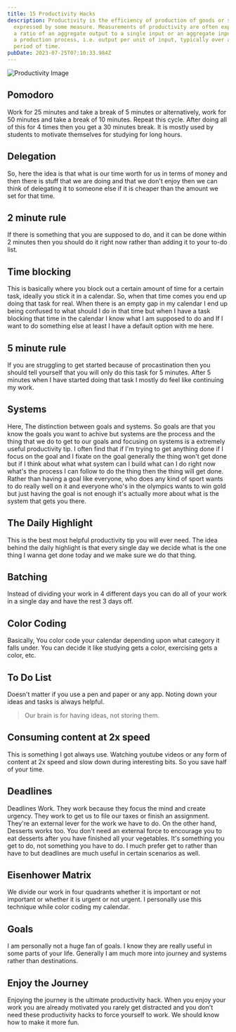 ```yaml
---
title: 15 Productivity Hacks
description: Productivity is the efficiency of production of goods or services
  expressed by some measure. Measurements of productivity are often expressed as
  a ratio of an aggregate output to a single input or an aggregate input used in
  a production process, i.e. output per unit of input, typically over a specific
  period of time.
pubDate: 2023-07-25T07:10:33.984Z
---
```

![Productivity Image](https://images.unsplash.com/photo-1507099985932-87a4520ed1d5?ixlib=rb-4.0.3&ixid=M3wxMjA3fDB8MHxwaG90by1wYWdlfHx8fGVufDB8fHx8fA%3D%3D&auto=format&fit=crop&w=1470&q=80)

## Pomodoro

Work for 25 minutes and take a break of 5 minutes or alternatively, work for 50 minutes and take a break of 10 minutes. Repeat this cycle. After doing all of this for 4 times then you get a 30 minutes break. It is mostly used by students to motivate themselves for studying for long hours. 

## Delegation

So, here the idea is that what is our time worth for us in terms of money and then there is stuff that we are doing and that we don't enjoy then we can think of delegating it to someone else if it is cheaper than the amount we set for that time.

## 2 minute rule

If there is something that you are supposed to do, and it can be done within 2 minutes then you should do it right now rather than adding it to your to-do list.

## Time blocking

This is basically where you block out a certain amount of time for a certain task, ideally you stick it in a calendar. So, when that time comes you end up doing that task for real. When there is an empty gap in my calendar I end up being confused to what should I do in that time but when I have a task blocking that time in the calendar I know what I am supposed to do and If I want to do something else at least I have a default option with me here.

## 5 minute rule

If you are struggling to get started because of procastination then you should tell yourself that you will only do this task for 5 minutes. After 5 minutes when I have started doing that task I mostly do feel like continuing my work.

## Systems

Here, The distinction between goals and systems. So goals are that you know the goals you want to achive but systems are the process and the thing that we do to get to our goals and focusing on systems is a extremely useful productivity tip. I often find that if I'm trying to get anything done if I focus on the goal and I fixate on the goal generally the thing won't get done but if I think about what what system can I build what can I do right now what's the process I can follow to do the thing then the thing will get done. Rather than having a goal like everyone, who does any kind of sport wants to do really well on it and everyone who's in the olympics wants to win gold but just having the goal is not enough it's actually more about what is the system that gets you there.

## The Daily Highlight

This is the best most helpful productivity tip you will ever need. The idea behind the daily highlight is that every single day we decide what is the one thing I wanna get done today and we make sure we do that thing.

## Batching

Instead of dividing your work in 4 different days you can do all of your work in a single day and have the rest 3 days off.

## Color Coding

Basically, You color code your calendar depending upon what category it falls under. You can decide it like studying gets a color, exercising gets a color, etc.

## To Do List

Doesn't matter if you use a pen and paper or any app. Noting down your ideas and tasks is always helpful.
> Our brain is for having ideas, not storing them.

## Consuming content at 2x speed

This is something I got always use. Watching youtube videos or any form of content at 2x speed and slow down during interesting bits. So you save half of your time.

## Deadlines

Deadlines Work. They work because they focus the mind and create urgency. They work to get us to file our taxes or finish an assignment. They're an external lever for the work we have to do. On the other hand, Desserts works too. You don't need an external force to encourage you to eat desserts after you have finished all your vegetables. It's something you get to do, not something you have to do. I much prefer get to rather than have to but deadlines are much useful in certain scenarios as well.

## Eisenhower Matrix

We divide our work in four quadrants whether it is important or not important or whether it is urgent or not urgent. I personally use this technique while color coding my calendar.

## Goals

I am personally not a huge fan of goals. I know they are really useful in some parts of your life. Generally I am much more into journey and systems rather than destinations.

## Enjoy the Journey

Enjoying the journey is the ultimate productivity hack. When you enjoy your work you are already motivated you rarely get distracted and you don't need these productivity hacks to force yourself to work. We should know how to make it more fun.